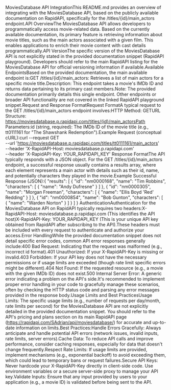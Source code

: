 MoviesDatabase API IntegrationThis README.md provides an overview of integrating with the MoviesDatabase API, based on the publicly available documentation on RapidAPI, specifically for the /titles/{id}/main_actors endpoint.API OverviewThe MoviesDatabase API allows developers to programmatically access movie-related data. Based on the currently available documentation, its primary feature is retrieving information about movie titles, such as the main actors associated with a given film. This enables applications to enrich their movie content with cast details programmatically.API VersionThe specific version of the MoviesDatabase API is not explicitly stated in the provided documentation snippet (RapidAPI playground). Developers should refer to the main RapidAPI listing for the MoviesDatabase API for official versioning information if available.Available EndpointsBased on the provided documentation, the main available endpoint is:GET /titles/{id}/main_actors: Retrieves a list of main actors for a specific movie title.Description: This endpoint takes a movie's IMDb ID and returns data pertaining to its primary cast members.Note: The provided documentation primarily details this single endpoint. Other endpoints or broader API functionality are not covered in the linked RapidAPI playground snippet.Request and Response FormatRequest FormatA typical request to the GET /titles/{id}/main_actors endpoint involves:HTTP Method: GETURL Structure: https://moviesdatabase.p.rapidapi.com/titles/{id}/main_actorsPath Parameters:id (string, required): The IMDb ID of the movie title (e.g., tt0111161 for "The Shawshank Redemption").Example Request (conceptual cURL):curl --request GET \
     --url 'https://moviesdatabase.p.rapidapi.com/titles/tt0111161/main_actors' \
     --header 'X-RapidAPI-Host: moviesdatabase.p.rapidapi.com' \
     --header 'X-RapidAPI-Key: YOUR_RAPIDAPI_KEY'
Response FormatThe API typically responds with a JSON object. For the GET /titles/{id}/main_actors endpoint, a successful response usually contains a results array, where each element represents a main actor with details such as their id, name, and potentially characters they played in the movie.Example Successful Response (JSON):{
  "results": [
    {
      "id": "nm0000168",
      "name": "Tim Robbins",
      "characters": [
        {
          "name": "Andy Dufresne"
        }
      ]
    },
    {
      "id": "nm0000305",
      "name": "Morgan Freeman",
      "characters": [
        {
          "name": "Ellis Boyd 'Red' Redding"
        }
      ]
    },
    {
      "id": "nm0000854",
      "name": "Bob Gunton",
      "characters": [
        {
          "name": "Warden Norton"
        }
      ]
    }
  ]
}
AuthenticationAuthentication for the MoviesDatabase API on RapidAPI typically requires two headers:X-RapidAPI-Host: moviesdatabase.p.rapidapi.com (This identifies the API host)X-RapidAPI-Key: YOUR_RAPIDAPI_KEY (This is your unique API key obtained from RapidAPI after subscribing to the API).These headers must be included with every request to authenticate and authorize your access.Error HandlingWhile the provided documentation snippet does not detail specific error codes, common API error responses generally include:400 Bad Request: Indicating that the request was malformed (e.g., incorrect id format).401 Unauthorized: If your X-RapidAPI-Key is missing or invalid.403 Forbidden: If your API key does not have the necessary permissions or if usage limits are exceeded (though rate limit specific errors might be different).404 Not Found: If the requested resource (e.g., a movie with the given IMDb ID) does not exist.500 Internal Server Error: A generic error indicating a problem on the API's side.It's recommended to implement proper error handling in your code to gracefully manage these scenarios, often by checking the HTTP status code and parsing any error messages provided in the response body.Usage Limits and Best PracticesUsage Limits: The specific usage limits (e.g., number of requests per day/month, rate limits per second) for the MoviesDatabase API are not explicitly detailed in the provided documentation snippet. You should refer to the API's pricing and plans section on its main RapidAPI page (https://rapidapi.com/SAdrian/api/moviesdatabase/) for accurate and up-to-date information on limits.Best Practices:Handle Errors Gracefully: Always anticipate and handle potential API errors (network issues, invalid inputs, rate limits, server errors).Cache Data: To reduce API calls and improve performance, consider caching responses, especially for data that doesn't change frequently.Respect Rate Limits: If usage limits are provided, implement mechanisms (e.g., exponential backoff) to avoid exceeding them, which could lead to temporary bans or request failures.Secure API Keys: Never hardcode your X-RapidAPI-Key directly in client-side code. Use environment variables or a secure server-side proxy to manage your API key.Validate Inputs: Ensure that any input provided by users to your application (e.g., a movie ID) is validated before being sent to the API.
